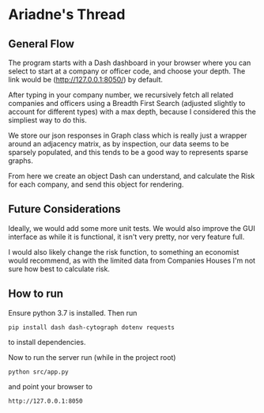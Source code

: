 # Ariadne's Thread

## General Flow
The program starts with a Dash dashboard in your browser where you can select to
start at a company or officer code, and choose your depth. The link would be
(http://127.0.0.1:8050/) by default.

After typing in your company number, we recursively fetch all related companies
and officers using a Breadth First Search (adjusted slightly to account for
different types) with a max depth, because I considered this the simpliest way
to do this. 

We store our json responses in Graph class which is really just a wrapper around
an adjacency matrix, as by inspection, our data seems to be sparsely populated,
and this tends to be a good way to represents sparse graphs.

From here we create an object Dash can understand, and calculate the Risk for 
each company, and send this object for rendering.

## Future Considerations

Ideally, we would add some more unit tests. We would also improve the GUI
interface as while it is functional, it isn't very pretty, nor very feature full.

I would also likely change the risk function, to something an economist would
recommend, as with the limited data from Companies Houses I'm not sure how best
to calculate risk.

## How to run

Ensure python 3.7 is installed. Then run

```pip install dash dash-cytograph dotenv requests ```

to install dependencies. 

Now to run the server run (while in the project root)

```python src/app.py ```

and point your browser to

```http://127.0.0.1:8050```

